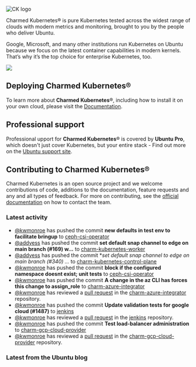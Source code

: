 ![CK logo](https://assets.ubuntu.com/v1/451d4cf4-Charmed+Kubernetes_RGB_onWhite_2022.svg)

Charmed Kubernetes® is pure Kubernetes tested across the widest range of clouds with modern metrics and monitoring, brought to you by the people who deliver Ubuntu.

Google, Microsoft, and many other institutions run Kubernetes on Ubuntu because we focus on the latest container capabilities in modern kernels. That’s why it’s the top choice for enterprise Kubernetes, too.

![](https://assets.ubuntu.com/v1/843c77b6-juju-at-a-glace.svg)

## Deploying Charmed Kubernetes®

To learn more about **Charmed Kubernetes**®, including how to install it on your own cloud, please visit the [Documentation][docs].

## Professional support

Professional upport for **Charmed Kubernetes**® is covered by **Ubuntu Pro**, which doesn't just cover Kubernetes, but your entire stack - Find out more on the [Ubuntu support site](https://ubuntu.com/support).

## Contributing to Charmed Kubernetes®

Charmed Kubernetes is an open source project and we welcome contributions of code, additions to the documentation, feature requests and any and all types of feedback. For more on contributing, see the [official documentation][get-in-touch] on how to contact the team.

<!-- LINKS -->
[docs]: https://ubuntu.com/kubernetes/docs
[get-in-touch]: https://ubuntu.com/kubernetes/docs/get-in-touch

### Latest activity

<!-- activity starts -->
 - [@kwmonroe](https://github.com/kwmonroe) has pushed the commit **new defaults in test env to facilitate bringup** to [ceph-csi-operator](https://github.com/charmed-kubernetes/ceph-csi-operator)
 - [@addyess](https://github.com/addyess) has pushed the commit **set default snap channel to edge on main branch (#169)  w...** to [charm-kubernetes-worker](https://github.com/charmed-kubernetes/charm-kubernetes-worker)
 - [@addyess](https://github.com/addyess) has pushed the commit **set default snap channel to edge on main branch (#340)  *...** to [charm-kubernetes-control-plane](https://github.com/charmed-kubernetes/charm-kubernetes-control-plane)
 - [@kwmonroe](https://github.com/kwmonroe) has pushed the commit **block if the configured namespace doesnt exist; unit tests** to [ceph-csi-operator](https://github.com/charmed-kubernetes/ceph-csi-operator)
 - [@kwmonroe](https://github.com/kwmonroe) has pushed the commit **A change in the az CLI has forces this change to assign_role** to [charm-azure-integrator](https://github.com/charmed-kubernetes/charm-azure-integrator)
 - [@kwmonroe](https://github.com/kwmonroe) has reviewed a [pull request](https://github.com/charmed-kubernetes/charm-azure-integrator/pull/8) in the [charm-azure-integrator](https://github.com/charmed-kubernetes/charm-azure-integrator) repository.
 - [@kwmonroe](https://github.com/kwmonroe) has pushed the commit **Update validation tests for google cloud (#1487)** to [jenkins](https://github.com/charmed-kubernetes/jenkins)
 - [@kwmonroe](https://github.com/kwmonroe) has reviewed a [pull request](https://github.com/charmed-kubernetes/jenkins/pull/1487) in the [jenkins](https://github.com/charmed-kubernetes/jenkins) repository.
 - [@kwmonroe](https://github.com/kwmonroe) has pushed the commit **Test load-balancer administration** to [charm-gcp-cloud-provider](https://github.com/charmed-kubernetes/charm-gcp-cloud-provider)
 - [@kwmonroe](https://github.com/kwmonroe) has reviewed a [pull request](https://github.com/charmed-kubernetes/charm-gcp-cloud-provider/pull/2) in the [charm-gcp-cloud-provider](https://github.com/charmed-kubernetes/charm-gcp-cloud-provider) repository.
<!-- activity ends -->

<!-- roadmap starts -->

<!-- roadmap ends -->

### Latest from the Ubuntu blog

<!-- blog starts -->

<!-- blog ends -->

